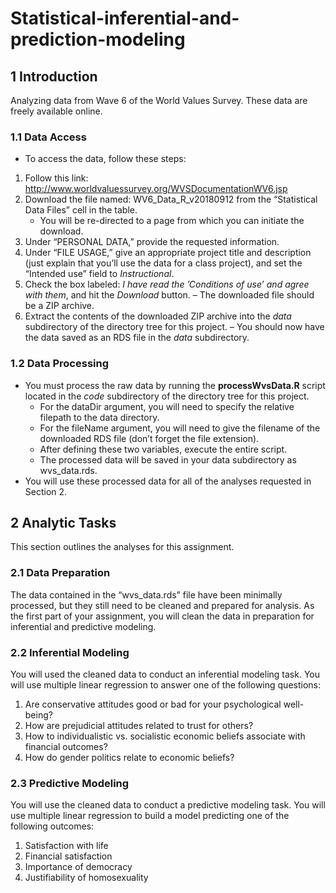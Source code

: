 # Statistical-inferential-and-prediction-modeling
## 1 Introduction
Analyzing data from Wave 6 of the World Values Survey. These data are freely
available online.

### 1.1 Data Access
 - To access the data, follow these steps:
1. Follow this link:
http://www.worldvaluessurvey.org/WVSDocumentationWV6.jsp
2. Download the file named: WV6_Data_R_v20180912 from the “Statistical
Data Files” cell in the table.
    - You will be re-directed to a page from which you can initiate the download.
3. Under “PERSONAL DATA,” provide the requested information.
4. Under “FILE USAGE,” give an appropriate project title and description (just
explain that you’ll use the data for a class project), and set the “Intended use”
field to *Instructional*.
5. Check the box labeled: *I have read the ’Conditions of use’ and agree with them*,
and hit the *Download* button.
    – The downloaded file should be a ZIP archive.
6. Extract the contents of the downloaded ZIP archive into the *data* subdirectory of
the directory tree for this project.
    – You should now have the data saved as an RDS file in the *data* subdirectory.
    
### 1.2 Data Processing
- You must process the raw data by running the **processWvsData.R** script located in
the *code* subdirectory of the directory tree for this project.
    - For the dataDir argument, you will need to specify the relative filepath to the
data directory.
    - For the fileName argument, you will need to give the filename of the
downloaded RDS file (don’t forget the file extension).
    - After defining these two variables, execute the entire script.
    - The processed data will be saved in your data subdirectory as wvs_data.rds.
- You will use these processed data for all of the analyses requested in Section 2.

## 2 Analytic Tasks
This section outlines the analyses for this assignment.

### 2.1 Data Preparation
The data contained in the “wvs_data.rds” file have been minimally processed, but they still
need to be cleaned and prepared for analysis. As the first part of your assignment, you will
clean the data in preparation for inferential and predictive modeling.

### 2.2 Inferential Modeling
You will used the cleaned data to conduct an inferential modeling task. You will use
multiple linear regression to answer one of the following questions:
1. Are conservative attitudes good or bad for your psychological well-being?
2. How are prejudicial attitudes related to trust for others?
3. How to individualistic vs. socialistic economic beliefs associate with financial
outcomes?
4. How do gender politics relate to economic beliefs?

### 2.3 Predictive Modeling
You will use the cleaned data to conduct a predictive modeling task. You will use multiple
linear regression to build a model predicting one of the following outcomes:
1. Satisfaction with life
2. Financial satisfaction
3. Importance of democracy
4. Justifiability of homosexuality
